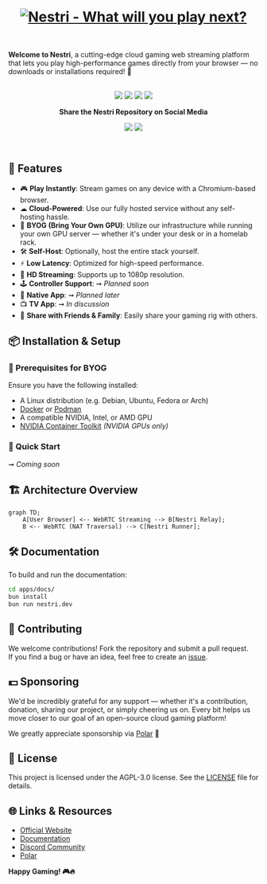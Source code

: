 <div align="center">
<h1>

<a href="https://nestri.io" >
<img src="/apps/www/public/seo/banner.png" alt="Nestri - What will you play next?">
</a>

</h1>
</div>

&nbsp;
&nbsp;

**Welcome to Nestri**, a cutting-edge cloud gaming web streaming platform that lets you play high-performance games directly from your browser — no downloads or installations required! 🚀</strong>
<br/>
<br/>

</div>

<div align="center">

[![][github-release-shield]][github-release-link]
[![][discord-shield]][discord-link]
[![][github-license-shield]][github-license-link]
[![][github-stars-shield]][github-stars-link]

**Share the Nestri Repository on Social Media**

[![][share-x-shield]][share-x-link]
[![][share-reddit-shield]][share-reddit-link]

</div>
&nbsp;
&nbsp;

## 📌 Features
- 🎮 **Play Instantly**: Stream games on any device with a Chromium-based browser.  
- ☁ **Cloud-Powered**: Use our fully hosted service without any self-hosting hassle.  
- 🧰 **BYOG (Bring Your Own GPU)**: Utilize our infrastructure while running your own GPU server — whether it's under your desk or in a homelab rack.  
- 🛠 **Self-Host**: Optionally, host the entire stack yourself.  
- ⚡ **Low Latency**: Optimized for high-speed performance.  
- 🎥 **HD Streaming**: Supports up to 1080p resolution.  
- 🕹 **Controller Support**: ➞ *Planned soon*  
- 📱 **Native App**: ➞ *Planned later*  
- 📺 **TV App**: ➞ *In discussion*  
- 🎉 **Share with Friends & Family**: Easily share your gaming rig with others.  

## 📦 Installation & Setup  
### 🔧 Prerequisites for BYOG  
Ensure you have the following installed:  
- A Linux distribution (e.g. Debian, Ubuntu, Fedora or Arch)  
- [Docker](https://www.docker.com/get-started) or [Podman](https://podman.io/get-started)  
- A compatible NVIDIA, Intel, or AMD GPU  
- [NVIDIA Container Toolkit](https://docs.nvidia.com/datacenter/cloud-native/container-toolkit/latest/install-guide.html) *(NVIDIA GPUs only)*  

### 🚀 Quick Start  
➞ *Coming soon*  

## 🏗 Architecture Overview
```mermaid
graph TD;
    A[User Browser] <-- WebRTC Streaming --> B[Nestri Relay];
    B <-- WebRTC (NAT Traversal) --> C[Nestri Runner];
```

## 🛠 Documentation
To build and run the documentation:
```sh
cd apps/docs/
bun install
bun run nestri.dev
```

## 🤝 Contributing
We welcome contributions! Fork the repository and submit a pull request.  
If you find a bug or have an idea, feel free to create an [issue](https://github.com/nestrilabs/nestri/issues).

## 💵 Sponsoring
We'd be incredibly grateful for any support — whether it's a contribution, donation, sharing our project, or simply cheering us on. Every bit helps us move closer to our goal of an open-source cloud gaming platform!  

We greatly appreciate sponsorship via [Polar](https://polar.sh/nestri) 🧡

## 📜 License
This project is licensed under the AGPL-3.0 license. See the [LICENSE](https://github.com/nestrilabs/nestri?tab=AGPL-3.0-1-ov-file#readme) file for details.

## 🌐 Links & Resources
- [Official Website](https://nestri.io)
- [Documentation](https://github.com/nestrilabs/nestri/tree/main/apps/docs)
- [Discord Community](https://discord.com/invite/Y6etn3qKZ3)
- [Polar](https://polar.sh/nestri)

**Happy Gaming! 🎮🔥**


[github-release-link]: https://github.com/nestriness/nestri/releases
[github-release-shield]: https://img.shields.io/github/v/release/nestriness/nestri?color=369eff&labelColor=black&logo=github&style=flat-square
[discord-shield]: https://img.shields.io/discord/1080111004698021909?color=5865F2&label=discord&labelColor=black&logo=discord&logoColor=white&style=flat-square
[discord-link]: https://discord.com/invite/Y6etn3qKZ3
[github-license-shield]: https://img.shields.io/github/license/nestriness/nestri?color=white&labelColor=black&style=flat-square
[github-license-link]: https://github.com/nestriness/nestri/blob/main/LICENSE
[github-stars-shield]: https://img.shields.io/github/stars/nestriness/nestri?color=ffcb47&labelColor=black&style=flat-square
[github-stars-link]: https://github.com/nestriness/nestri/network/stargazers
[share-x-shield]: https://img.shields.io/badge/-share%20on%20x-black?labelColor=black&logo=x&logoColor=white&style=flat-square
[share-x-link]: https://twitter.com/intent/tweet?text=Hey%2C%20check%20out%20this%20Github%20repository.%20It%20is%20an%20open-source%20self-hosted%20Geforce%20Now%20alternative.&url=https%3A%2F%2Fgithub.com%2Fnestriness%2Fnestri
[share-reddit-shield]: https://img.shields.io/badge/-share%20on%20reddit-black?labelColor=black&logo=reddit&logoColor=white&style=flat-square
[share-reddit-link]: https://www.reddit.com/submit?title=Hey%2C%20check%20out%20this%20Github%20repository.%20It%20is%20an%20open-source%20self-hosted%20Geforce%20Now%20alternative.&url=https%3A%2F%2Fgithub.com%2Fnestriness%2Fnestri
[image-overview]: assets/banner.png
[website-link]: https://nestri.io
[neko-url]: https://github.com/m1k1o/neko
[image-star]: assets/star-us.png
[moq-github-url]: https://quic.video
[vmaf-cuda-link]: https://developer.nvidia.com/blog/calculating-video-quality-using-nvidia-gpus-and-vmaf-cuda/
